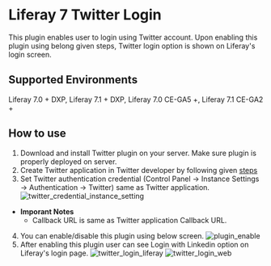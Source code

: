 # Liferay 7 Twitter Login
This plugin enables user to login using Twitter account. Upon enabling this plugin using belong given steps, Twitter login option is shown on Liferay's login screen.

## Supported Environments
Liferay 7.0 + DXP, Liferay 7.1 + DXP, Liferay 7.0 CE-GA5 +, Liferay 7.1 CE-GA2 +

## How to use
1. Download and install Twitter plugin on your server. Make sure plugin is properly deployed on server.
2. Create Twitter application in Twitter developer by following given [steps](https://docs.wpwebelite.com/social-network-integration/twitter/ "Twitter Application")
3. Set Twitter authentication credential (Control Panel &rarr; Instance Settings &rarr; Authentication &rarr; Twitter) same as Twitter application.
![twitter_credential_instance_setting](https://user-images.githubusercontent.com/27973508/63253225-0d413580-c28f-11e9-990a-c5cddc9e12c0.jpg)
 - **Imporant Notes**
    - Callback URL  is same as Twitter application Callback URL.
4. You can enable/disable this plugin using below screen.
![plugin_enable](https://user-images.githubusercontent.com/27973508/63253430-75901700-c28f-11e9-8753-7b8bb548ab64.jpg)
5. After enabling this plugin user can see Login with Linkedin option on Liferay's login page.
![twitter_login_liferay](https://user-images.githubusercontent.com/27973508/63253460-8c366e00-c28f-11e9-8970-d158a569c53f.jpg)
![twitter_login_web](https://user-images.githubusercontent.com/27973508/63253528-a708e280-c28f-11e9-99f8-ac0a7b0e2159.JPG)
